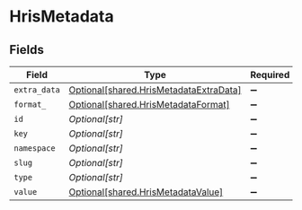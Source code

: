 # HrisMetadata


## Fields

| Field                                                                                  | Type                                                                                   | Required                                                                               | Description                                                                            |
| -------------------------------------------------------------------------------------- | -------------------------------------------------------------------------------------- | -------------------------------------------------------------------------------------- | -------------------------------------------------------------------------------------- |
| `extra_data`                                                                           | [Optional[shared.HrisMetadataExtraData]](../../models/shared/hrismetadataextradata.md) | :heavy_minus_sign:                                                                     | N/A                                                                                    |
| `format_`                                                                              | [Optional[shared.HrisMetadataFormat]](../../models/shared/hrismetadataformat.md)       | :heavy_minus_sign:                                                                     | N/A                                                                                    |
| `id`                                                                                   | *Optional[str]*                                                                        | :heavy_minus_sign:                                                                     | N/A                                                                                    |
| `key`                                                                                  | *Optional[str]*                                                                        | :heavy_minus_sign:                                                                     | N/A                                                                                    |
| `namespace`                                                                            | *Optional[str]*                                                                        | :heavy_minus_sign:                                                                     | N/A                                                                                    |
| `slug`                                                                                 | *Optional[str]*                                                                        | :heavy_minus_sign:                                                                     | N/A                                                                                    |
| `type`                                                                                 | *Optional[str]*                                                                        | :heavy_minus_sign:                                                                     | N/A                                                                                    |
| `value`                                                                                | [Optional[shared.HrisMetadataValue]](../../models/shared/hrismetadatavalue.md)         | :heavy_minus_sign:                                                                     | N/A                                                                                    |